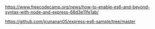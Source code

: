 https://www.freecodecamp.org/news/how-to-enable-es6-and-beyond-syntax-with-node-and-express-68d3e11fe1ab/

https://github.com/jcunanan05/express-es6-sample/tree/master
